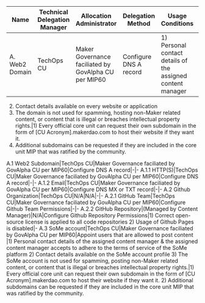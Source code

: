 Name|Technical Delegation Manager|Allocation Administrator|Delegation Method|Usage Conditions|Allocation Policy
-|-|-|-|-|-
A. Web2 Domain|TechOps CU|Maker Governance faciliated by GovAlpha CU per MIP60|Configure DNS A record|1) Personal contact details of the assigned content manager
2) Contact details available on every website or application
3) The domain is not used for spamming, hosting non-Maker related content, or content that is illegal or breaches intellectual property rights.|1) Every official core unit can request their own subdomain in the form of [CU Acronym].makerdao.com to host their website if they want it.
2) Additional subdomains can be requested if they are included in the core unit MIP that was ratified by the community.

A.1 Web2 Subdomain|TechOps CU|Maker Governance faciliated by GovAlpha CU per MIP60|Configure DNS A record|-|-
A.1.1 HTTP(S)|TechOps CU|Maker Governance faciliated by GovAlpha CU per MIP60|Configure DNS A record|-|-
A.1.2 Email|TechOps CU|Maker Governance faciliated by GovAlpha CU per MIP60|Configure DNS MX or TXT record|-|-
A.2 Github Organization|TechOps CU|N/A|N/A|-|-
A.2.1 GitHub Team|TechOps CU|Maker Governance faciliated by GovAlpha CU per MIP60|Configure Github Team Permissions|-|-
A.2.2 GitHub Repository|(Managed by Content Manager)|N/A|Configure Github Repository Permissions|1) Correct open-source license is applied to all code repositories
2) Usage of Github Pages is disabled|-
A.3 SoMe account|TechOps CU|Maker Governance faciliated by GovAlpha CU per MIP60|Appoint users that are allowed to post content |1) Personal contact details of the assigned content manager & the assigned content manager accepts to adhere to the terms of service of the SoMe platform
2) Contact details available on the SoMe account profile
3) The SoMe account is not used for spamming, posting non-Maker related content, or content that is illegal or breaches intellectual property rights.|1) Every official core unit can request their own subdomain in the form of [CU Acronym].makerdao.com to host their website if they want it.
2) Additional subdomains can be requested if they are included in the core unit MIP that was ratified by the community.
